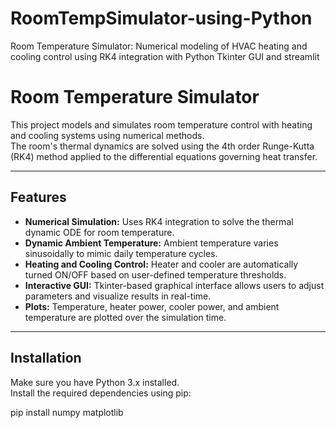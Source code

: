 # RoomTempSimulator-using-Python
Room Temperature Simulator: Numerical modeling of HVAC heating and cooling control using RK4 integration with Python Tkinter GUI and streamlit

# Room Temperature Simulator

This project models and simulates room temperature control with heating and cooling systems using numerical methods.  
The room's thermal dynamics are solved using the 4th order Runge-Kutta (RK4) method applied to the differential equations governing heat transfer.

---

## Features

- **Numerical Simulation:** Uses RK4 integration to solve the thermal dynamic ODE for room temperature.
- **Dynamic Ambient Temperature:** Ambient temperature varies sinusoidally to mimic daily temperature cycles.
- **Heating and Cooling Control:** Heater and cooler are automatically turned ON/OFF based on user-defined temperature thresholds.
- **Interactive GUI:** Tkinter-based graphical interface allows users to adjust parameters and visualize results in real-time.
- **Plots:** Temperature, heater power, cooler power, and ambient temperature are plotted over the simulation time.

---

## Installation

Make sure you have Python 3.x installed.  
Install the required dependencies using pip:

pip install numpy matplotlib
